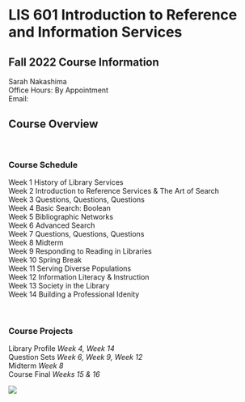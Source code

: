 # LIS 601 Introduction to Reference and Information Services 
## Fall 2022 Course Information

Sarah Nakashima\
Office Hours: By Appointment\
Email:      

## Course Overview
<br/>

### Course Schedule
Week 1 History of Library Services     
Week 2 Introduction to Reference Services & The Art of Search     
Week 3 Questions, Questions, Questions     
Week 4 Basic Search: Boolean      
Week 5 Bibliographic Networks      
Week 6 Advanced Search       
Week 7 Questions, Questions, Questions      
Week 8 Midterm    
Week 9 Responding to Reading in Libraries      
Week 10 Spring Break      
Week 11 Serving Diverse Populations     
Week 12 Information Literacy & Instruction     
Week 13 Society in the Library    
Week 14 Building a Professional Idenity     

<br/>

### Course Projects
Library Profile *Week 4, Week 14*                   
 Question Sets *Week 6, Week 9, Week 12*   
Midterm *Week 8*   
Course Final *Weeks 15 & 16*

![](https://www.insidedogsworld.com/wp-content/uploads/2016/04/maxresdefault-1-1000x600.jpg)  


<br/>

